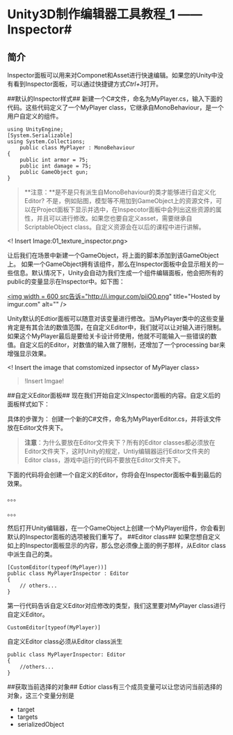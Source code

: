 # Unity3D制作编辑器工具教程_1 —— Inspector#

## 简介 ##
Inspector面板可以用来对Componet和Asset进行快速编辑。如果您的Unity中没有看到Inspector面板，可以通过快捷键方式*Ctrl+3*打开。
<!Insert Image about Material Inspector>


##默认的Inspector样式##
新建一个C#文件，命名为MyPlayer.cs，输入下面的代码。这些代码定义了一个MyPlayer class，它继承自MonoBehaviour，是一个用户自定义的组件。	

	using UnityEngine;
	[System.Serializable]
	using System.Collections;
		public class MyPlayer : MonoBehaviour 
	{
    	public int armor = 75;
    	public int damage = 75;
    	public GameObject gun; 
	}

>  **注意：**是不是只有派生自MonoBehaviour的类才能够进行自定义化Editor? 不是，例如贴图，模型等不用加到GameObject上的资源文件，可以在Project面板下显示并选中，在Inspecotor面板中会列出这些资源的属性，并且可以进行修改。如果您也要自定义asset，需要继承自ScriptableObject class。自定义资源会在以后的课程中进行讲解。

<! Insert Image:01_texture_inspector.png>



让后我们在场景中新建一个GameObject，将上面的脚本添加到该GameObject上。
如果一个GameObject拥有该组件，那么在Inspector面板中会显示相关的一些信息。默认情况下，Unity会自动为我们生成一个组件编辑面板，他会把所有的public的变量显示在Inspector中。如下图：

<a href="http://imgur.com/piiO0"><img width = 600 src告诉="http://i.imgur.com/piiO0.png" title="Hosted by imgur.com" alt="" /></a>

Unity默认的Edtior面板可以随意对该变量进行修改。当MyPlayer类中的这些变量肯定是有其合法的数值范围，在自定义Editor中，我们就可以让对输入进行限制。如果这个MyPlayer最后是要给关卡设计师使用，他就不可能输入一些错误的数值。自定义后的Editor，对数值的输入做了限制，还增加了一个processing bar来增强显示效果。

<! Insert the image that comstomized inpsector of MyPlayer class>
>
>	!Insert Imgae!
>

##自定义Editor面板##
现在我们开始自定义Inspector面板的内容。自定义后的面板样式如下：
<!Insert Image about customized Inspector>

具体的步骤为：
创建一个新的C#文件，命名为MyPlayerEditor.cs，并将该文件放在Editor文件夹下。
>**注意**：为什么要放在Editor文件夹下？所有的Editor classes都必须放在Editor文件夹下，这时Unity的规定，Untiy编辑器运行Editor文件夹的Editor class，游戏中运行的代码不要放在Editor文件夹下。

下面的代码将会创建一个自定义的Editor，你将会在Inspector面板中看到最后的效果。
<!Insert code for write customize Inspector for MyPlayer class>

。。。

。。。

然后打开Unity编辑器，在一个GameObject上创建一个MyPlayer组件，你会看到默认的Inspector面板的选项被我们重写了。
##Editor class##
如果您想自定义如上的Inspector面板显示的内容，那么您必须像上面的例子那样，从Editor class中派生自己的类。

	[CustomEditor(typeof(MyPlayer))]
	public class MyPlayerInspector : Editor
	{
		// others...
	}

第一行代码告诉自定义Editor对应修改的类型，我们这里要对MyPlayer class进行自定义Editor。

	CustomEditor[typeof(MyPlayer)]
自定义Editor class必须从Editor class派生
	
	public class MyPlayerInspector: Editor
	{
		//others...
	}
##获取当前选择的对象##
Edtior class有三个成员变量可以让您访问当前选择的对象，这三个变量分别是

-  target
-  targets
-  serializedObject

	
